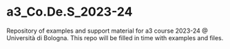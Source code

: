 # a3_Co.De.S_2023-24
Repository of examples and support material for a3 course 2023-24 @ Università di Bologna. This repo will be filled in time with examples and files.
